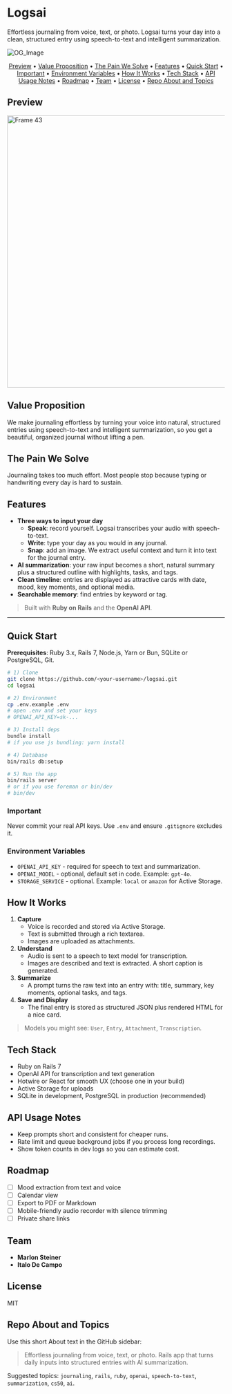 # Logsai

Effortless journaling from voice, text, or photo. Logsai turns your day into a clean, structured entry using speech-to-text and intelligent summarization.

![OG_Image](https://github.com/user-attachments/assets/55fe4a9c-4e89-400f-a8da-27763402d4ef)

<p align="center">
  <a href="#preview">Preview</a> •
  <a href="#value-proposition">Value Proposition</a> •
  <a href="#the-pain-we-solve">The Pain We Solve</a> •
  <a href="#features">Features</a> •
  <a href="#quick-start">Quick Start</a> •
  <a href="#important">Important</a> •
  <a href="#environment-variables">Environment Variables</a> •
  <a href="#how-it-works">How It Works</a> •
  <a href="#tech-stack">Tech Stack</a> •
  <a href="#api-usage-notes">API Usage Notes</a> •
  <a href="#roadmap">Roadmap</a> •
  <a href="#team">Team</a> •
  <a href="#license">License</a> •
  <a href="#repo-about-and-topics">Repo About and Topics</a>
</p>

## Preview

<img width="1200" height="630" alt="Frame 43" src="https://github.com/user-attachments/assets/61523229-a9c2-4b0d-916d-76c7c39c9ff8" />

## Value Proposition
We make journaling effortless by turning your voice into natural, structured entries using speech-to-text and intelligent summarization, so you get a beautiful, organized journal without lifting a pen.

## The Pain We Solve
Journaling takes too much effort. Most people stop because typing or handwriting every day is hard to sustain.

## Features
- **Three ways to input your day**
  - **Speak**: record yourself. Logsai transcribes your audio with speech-to-text.
  - **Write**: type your day as you would in any journal.
  - **Snap**: add an image. We extract useful context and turn it into text for the journal entry.
- **AI summarization**: your raw input becomes a short, natural summary plus a structured outline with highlights, tasks, and tags.
- **Clean timeline**: entries are displayed as attractive cards with date, mood, key moments, and optional media.
- **Searchable memory**: find entries by keyword or tag.

> Built with **Ruby on Rails** and the **OpenAI API**.

---

## Quick Start
**Prerequisites**: Ruby 3.x, Rails 7, Node.js, Yarn or Bun, SQLite or PostgreSQL, Git.

```bash
# 1) Clone
git clone https://github.com/<your-username>/logsai.git
cd logsai

# 2) Environment
cp .env.example .env
# open .env and set your keys
# OPENAI_API_KEY=sk-...

# 3) Install deps
bundle install
# if you use js bundling: yarn install

# 4) Database
bin/rails db:setup

# 5) Run the app
bin/rails server
# or if you use foreman or bin/dev
# bin/dev

```
### Important
Never commit your real API keys. Use `.env` and ensure `.gitignore` excludes it.

### Environment Variables
- `OPENAI_API_KEY` - required for speech to text and summarization.
- `OPENAI_MODEL` - optional, default set in code. Example: `gpt-4o`.
- `STORAGE_SERVICE` - optional. Example: `local` or `amazon` for Active Storage.

## How It Works
1. **Capture**
   - Voice is recorded and stored via Active Storage.
   - Text is submitted through a rich textarea.
   - Images are uploaded as attachments.
2. **Understand**
   - Audio is sent to a speech to text model for transcription.
   - Images are described and text is extracted. A short caption is generated.
3. **Summarize**
   - A prompt turns the raw text into an entry with: title, summary, key moments, optional tasks, and tags.
4. **Save and Display**
   - The final entry is stored as structured JSON plus rendered HTML for a nice card.

> Models you might see: `User`, `Entry`, `Attachment`, `Transcription`.

## Tech Stack
- Ruby on Rails 7
- OpenAI API for transcription and text generation
- Hotwire or React for smooth UX (choose one in your build)
- Active Storage for uploads
- SQLite in development, PostgreSQL in production (recommended)

## API Usage Notes
- Keep prompts short and consistent for cheaper runs.
- Rate limit and queue background jobs if you process long recordings.
- Show token counts in dev logs so you can estimate cost.

## Roadmap
- [ ] Mood extraction from text and voice
- [ ] Calendar view
- [ ] Export to PDF or Markdown
- [ ] Mobile-friendly audio recorder with silence trimming
- [ ] Private share links

## Team
- **Marlon Steiner**
- **Italo De Campo**

## License
MIT

## Repo About and Topics
Use this short About text in the GitHub sidebar:

> Effortless journaling from voice, text, or photo. Rails app that turns daily inputs into structured entries with AI summarization.

Suggested topics: `journaling`, `rails`, `ruby`, `openai`, `speech-to-text`, `summarization`, `cs50`, `ai`.

